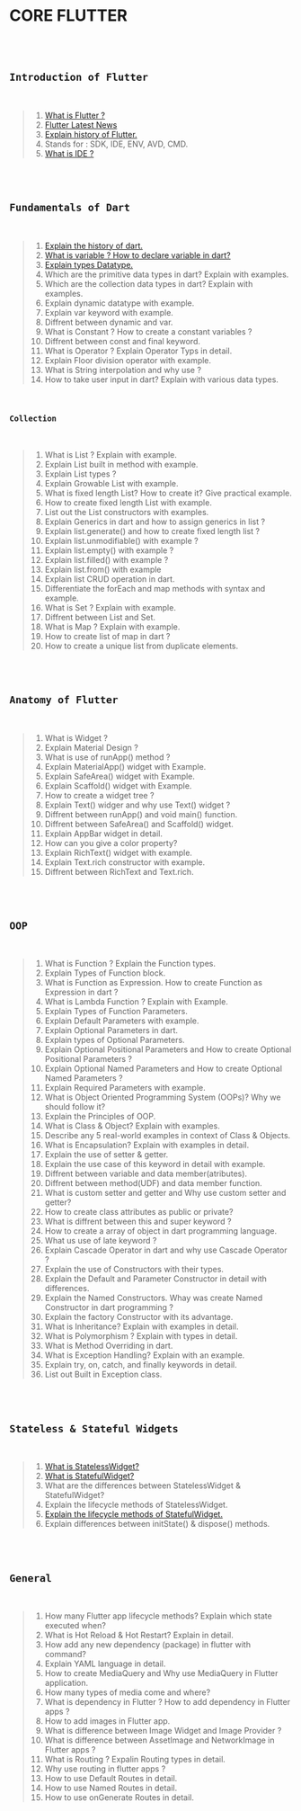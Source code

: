 # CORE FLUTTER

<br><br>

## `Introduction of Flutter`

<br>

> 1. [What is Flutter ?](https://medium.com/@growsolutions/what-is-flutter-a-complete-guide-to-googles-framework-b51ae5e2fbd5#:~:text=Flutter%20is%20a%20mobile%20app,platforms%20using%20a%20single%20codebase.)
> 2. [Flutter Latest News](https://medium.com/flutter)
> 3. [Explain history of Flutter.](https://friflex.medium.com/flutter-a-success-story-9167eb9085e6)
> 4. Stands for : SDK, IDE, ENV, AVD, CMD.
> 5. [What is IDE ?](https://medium.com/@rafaelmammadov/what-is-java-what-is-ide-3b2fa48fb6a1#:~:text=IDE%20(Integrated%20Development%20Environment)%20can,and%20help%20us%20see%20errors.)

<br><br>

## `Fundamentals of Dart`

<br>

> 1. [Explain the history of dart.](https://medium.com/@author2000.1225/the-history-and-rules-of-dart-language-f25e09a58530)
> 2. [What is variable ? How to declare variable in dart?](https://medium.com/@MrArc/dart-variables-7dbcc943448d)
> 3. [Explain types Datatype.](https://medium.com/@arte.bi/dart-variables-and-basic-types-147ee29d7185)
> 4. Which are the primitive data types in dart? Explain with examples.	
> 5. Which are the collection data types in dart? Explain with examples.
> 6. Explain dynamic datatype with example.
> 7. Explain var keyword with example.
> 8. Diffrent between dynamic and var.
> 9. What is Constant ? How to create a constant variables ?
> 10. Diffrent between const and final keyword.
> 11. What is Operator ? Explain Operator Typs in detail.
> 12. Explain Floor division operator with example.
> 13. What is String interpolation and why use ?
> 14. How to take user input in dart? Explain with various data types.	

<br>

### `Collection`

<br>

> 1. What is List ? Explain with example.
> 2. Explain List built in method with example.
> 3. Explain List types ?
> 4. Explain Growable List with example.
> 5. What is fixed length List? How to create it? Give practical example.	
> 6. How to create fixed length List with example.
> 7. List out the List constructors with examples.
> 8. Explain Generics in dart and how to assign generics in list ?
> 9. Explain list.generate() and how to create fixed length list ?
> 10. Explain list.unmodifiable() with example ?
> 11. Explain list.empty() with example ?
> 12. Explain list.filled() with example ?
> 13. Explain list.from() with example
> 14. Explain list CRUD operation in dart.
> 15. Differentiate the forEach and map methods with syntax and example.
> 16. What is Set ? Explain with example.
> 17. Diffrent between List and Set.
> 18. What is Map ? Explain with example.
> 19. How to create list of map in dart ?
> 20. How to create a unique list from duplicate elements.

<br><br>


## `Anatomy of Flutter`

<br>

> 1. What is Widget ?
> 2. Explain Material Design ?
> 3. What is use of runApp() method ?
> 4. Explain MaterialApp() widget with Example.
> 5. Explain SafeArea() widget with Example.
> 6. Explain Scaffold() widget with Example.
> 7. How to create a widget tree ?
> 8. Explain Text() widger and why use Text() widget ?
> 9. Diffrent between runApp() and void main() function.
> 10. Diffrent between SafeArea() and Scaffold() widget.
> 11. Explain AppBar widget in detail.
> 12. How can you give a color property?
> 13. Explain RichText() widget with example.
> 14. Explain Text.rich constructor with example.
> 15. Diffrent between RichText and Text.rich.

<br><br>

## `OOP `

<br>

> 1. What is Function ? Explain the Function types.
> 2. Explain Types of Function block.
> 3. What is Function as Expression. How to create Function as Expression in dart ?
> 4. What is Lambda Function ? Explain with Example.
> 5. Explain Types of Function Parameters.
> 6. Explain Default Parameters with example.
> 7. Explain Optional Parameters in dart.
> 8. Explain types of Optional Parameters.
> 9. Explain Optional Positional Parameters and How to create Optional Positional Parameters ?
> 10. Explain Optional Named Parameters and How to create Optional Named Parameters ?
> 11. Explain Required Parameters with example.
> 12. What is Object Oriented Programming System (OOPs)? Why we should follow it?
> 13. Explain the Principles of OOP.
> 14. What is Class & Object? Explain with examples.
> 15. Describe any 5 real-world examples in context of Class & Objects.
> 16. What is Encapsulation? Explain with examples in detail.
> 17. Explain the use of setter & getter.
> 18. Explain the use case of this keyword in detail with example.
> 19. Diffrent between variable and data member(atributes).
> 20. Diffrent between method(UDF) and data member function.
> 21. What is custom setter and getter and Why use custom setter and getter?
> 22. How to create class attributes as public or private?
> 23. What is diffrent between this and super keyword ?
> 24. How to create a array of object in dart programming language.
> 25. What us use of late keyword ?
> 26. Explain Cascade Operator in dart and why use Cascade Operator ?
> 27. Explain the use of Constructors with their types.
> 28. Explain the Default and Parameter Constructor in detail with differences.
> 29. Explain the Named Constructors. Whay was create Named Constructor in dart programming ?
> 30. Explain the factory Constructor with its advantage.
> 31. What is Inheritance? Explain with examples in detail.
> 32. What is Polymorphism ? Explain with types in detail.
> 33. What is Method Overriding in dart.
> 34. What is Exception Handling? Explain with an example.
> 35. Explain try, on, catch, and finally keywords in detail.
> 36. List out Built in Exception class.


<br><br>

## `Stateless & Stateful Widgets`

<br>

> 1. [What is StatelessWidget?](https://medium.com/@milankathiriya/what-is-statelesswidget-in-flutter-4932bb11e498)
> 2. [What is StatefulWidget?](https://medium.com/@milankathiriya/what-is-statefulwidget-in-flutter-6e043c4cbda9)
> 3. What are the differences between StatelessWidget & StatefulWidget?
> 4. Explain the lifecycle methods of StatelessWidget.
> 5. [Explain the lifecycle methods of StatefulWidget.](https://medium.com/@hadiyaaamir222/lifecycle-of-a-stateful-widget-aece2d56c946)
> 6. Explain differences between initState() & dispose() methods.


<br><br>

## `General`

<br>

> 1. How many Flutter app lifecycle methods? Explain which state executed when?
> 2. What is Hot Reload & Hot Restart? Explain in detail.
> 3. How add any new dependency (package) in flutter with command?
> 4. Explain YAML language in detail.
> 5. How to create MediaQuery and Why use MediaQuery in Flutter application.
> 6. How many types of media come and where?
> 7. What is dependency in Flutter ? How to add dependency in Flutter apps ?
> 8. How to add images in Flutter app.
> 9. What is difference between Image Widget and Image Provider ?
> 10. What is difference between AssetImage and NetworkImage in Flutter apps ?
> 11. What is Routing ? Expalin Routing types in detail.
> 12. Why use routing in flutter apps ?
> 13. How to use Default Routes in detail.
> 14. How to use Named Routes in detail.
> 15. How to use onGenerate Routes in detail.

